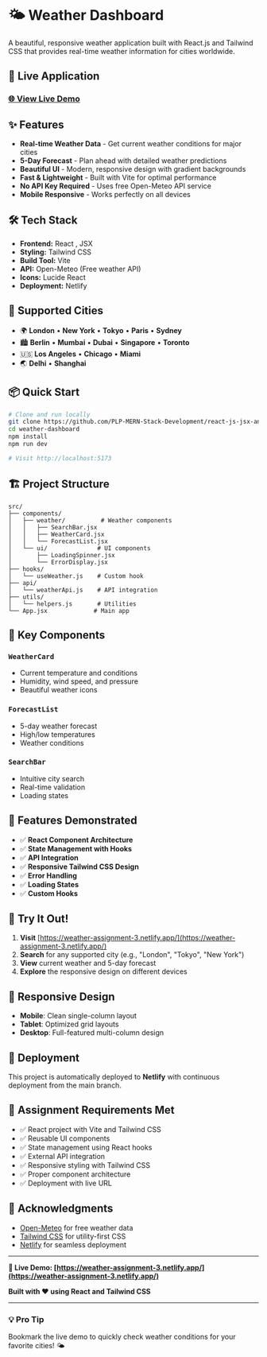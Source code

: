 # 🌤️ Weather Dashboard

A beautiful, responsive weather application built with React.js and Tailwind CSS that provides real-time weather information for cities worldwide.


## 🚀 Live Application

### **[🌐 View Live Demo](https://weather-assignment-3.netlify.app/)**

## ✨ Features

- **Real-time Weather Data** - Get current weather conditions for major cities
- **5-Day Forecast** - Plan ahead with detailed weather predictions
- **Beautiful UI** - Modern, responsive design with gradient backgrounds
- **Fast & Lightweight** - Built with Vite for optimal performance
- **No API Key Required** - Uses free Open-Meteo API service
- **Mobile Responsive** - Works perfectly on all devices

## 🛠️ Tech Stack

- **Frontend:** React , JSX
- **Styling:** Tailwind CSS
- **Build Tool:** Vite
- **API:** Open-Meteo (Free weather API)
- **Icons:** Lucide React
- **Deployment:** Netlify


## 🎯 Supported Cities

- 🌍 **London** • **New York** • **Tokyo** • **Paris** • **Sydney**
- 🏙️ **Berlin** • **Mumbai** • **Dubai** • **Singapore** • **Toronto**
- 🇺🇸 **Los Angeles** • **Chicago** • **Miami**
- 🌏 **Delhi** • **Shanghai**

## 📦 Quick Start

```bash
# Clone and run locally
git clone https://github.com/PLP-MERN-Stack-Development/react-js-jsx-and-css-mastering-front-end-development-iampunit123.git
cd weather-dashboard
npm install
npm run dev

# Visit http://localhost:5173
```

## 🏗️ Project Structure

```
src/
├── components/
│   ├── weather/          # Weather components
│   │   ├── SearchBar.jsx
│   │   ├── WeatherCard.jsx
│   │   └── ForecastList.jsx
│   └── ui/              # UI components
│       ├── LoadingSpinner.jsx
│       └── ErrorDisplay.jsx
├── hooks/
│   └── useWeather.js    # Custom hook
├── api/
│   └── weatherApi.js    # API integration
├── utils/
│   └── helpers.js       # Utilities
└── App.jsx             # Main app
```

## 🎨 Key Components

### `WeatherCard`
- Current temperature and conditions
- Humidity, wind speed, and pressure
- Beautiful weather icons

### `ForecastList`
- 5-day weather forecast
- High/low temperatures
- Weather conditions

### `SearchBar`
- Intuitive city search
- Real-time validation
- Loading states

## 🔧 Features Demonstrated

- ✅ **React Component Architecture**
- ✅ **State Management with Hooks**
- ✅ **API Integration**
- ✅ **Responsive Tailwind CSS Design**
- ✅ **Error Handling**
- ✅ **Loading States**
- ✅ **Custom Hooks**

## 🌟 Try It Out!

1. **Visit** [https://weather-assignment-3.netlify.app/](https://weather-assignment-3.netlify.app/)
2. **Search** for any supported city (e.g., "London", "Tokyo", "New York")
3. **View** current weather and 5-day forecast
4. **Explore** the responsive design on different devices

## 📱 Responsive Design

- **Mobile**: Clean single-column layout
- **Tablet**: Optimized grid layouts
- **Desktop**: Full-featured multi-column design

## 🚀 Deployment

This project is automatically deployed to **Netlify** with continuous deployment from the main branch.

## 📄 Assignment Requirements Met

- ✅ React project with Vite and Tailwind CSS
- ✅ Reusable UI components
- ✅ State management using React hooks
- ✅ External API integration
- ✅ Responsive styling with Tailwind CSS
- ✅ Proper component architecture
- ✅ Deployment with live URL

## 🙏 Acknowledgments

- [Open-Meteo](https://open-meteo.com/) for free weather data
- [Tailwind CSS](https://tailwindcss.com/) for utility-first CSS
- [Netlify](https://netlify.com/) for seamless deployment

---

**🔗 Live Demo: [https://weather-assignment-3.netlify.app/](https://weather-assignment-3.netlify.app/)**

**Built with ❤️ using React and Tailwind CSS**

---

### 💡 Pro Tip
Bookmark the live demo to quickly check weather conditions for your favorite cities! 🌤️
